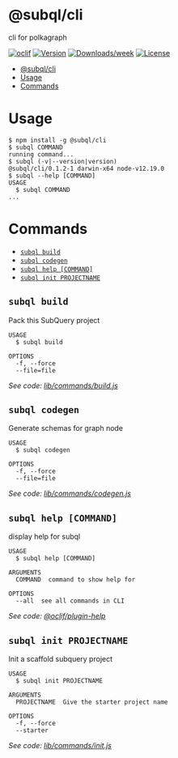 # @subql/cli

cli for polkagraph

[![oclif](https://img.shields.io/badge/cli-oclif-brightgreen.svg)](https://oclif.io)
[![Version](https://img.shields.io/npm/v/@subql/cli.svg)](https://npmjs.org/package/@subql/cli)
[![Downloads/week](https://img.shields.io/npm/dw/@subql/cli.svg)](https://npmjs.org/package/@subql/cli)
[![License](https://img.shields.io/npm/l/@subql/cli.svg)](https://github.com/packages/cli/blob/master/package.json)

<!-- toc -->
* [@subql/cli](#subqlcli)
* [Usage](#usage)
* [Commands](#commands)
<!-- tocstop -->

# Usage

<!-- usage -->
```sh-session
$ npm install -g @subql/cli
$ subql COMMAND
running command...
$ subql (-v|--version|version)
@subql/cli/0.1.2-1 darwin-x64 node-v12.19.0
$ subql --help [COMMAND]
USAGE
  $ subql COMMAND
...
```
<!-- usagestop -->

# Commands

<!-- commands -->
* [`subql build`](#subql-build)
* [`subql codegen`](#subql-codegen)
* [`subql help [COMMAND]`](#subql-help-command)
* [`subql init PROJECTNAME`](#subql-init-projectname)

## `subql build`

Pack this SubQuery project

```
USAGE
  $ subql build

OPTIONS
  -f, --force
  --file=file
```

_See code: [lib/commands/build.js](https://github.com/packages/cli/blob/v0.1.2-1/lib/commands/build.js)_

## `subql codegen`

Generate schemas for graph node

```
USAGE
  $ subql codegen

OPTIONS
  -f, --force
  --file=file
```

_See code: [lib/commands/codegen.js](https://github.com/packages/cli/blob/v0.1.2-1/lib/commands/codegen.js)_

## `subql help [COMMAND]`

display help for subql

```
USAGE
  $ subql help [COMMAND]

ARGUMENTS
  COMMAND  command to show help for

OPTIONS
  --all  see all commands in CLI
```

_See code: [@oclif/plugin-help](https://github.com/oclif/plugin-help/blob/v3.2.1/src/commands/help.ts)_

## `subql init PROJECTNAME`

Init a scaffold subquery project

```
USAGE
  $ subql init PROJECTNAME

ARGUMENTS
  PROJECTNAME  Give the starter project name

OPTIONS
  -f, --force
  --starter
```

_See code: [lib/commands/init.js](https://github.com/packages/cli/blob/v0.1.2-1/lib/commands/init.js)_
<!-- commandsstop -->
